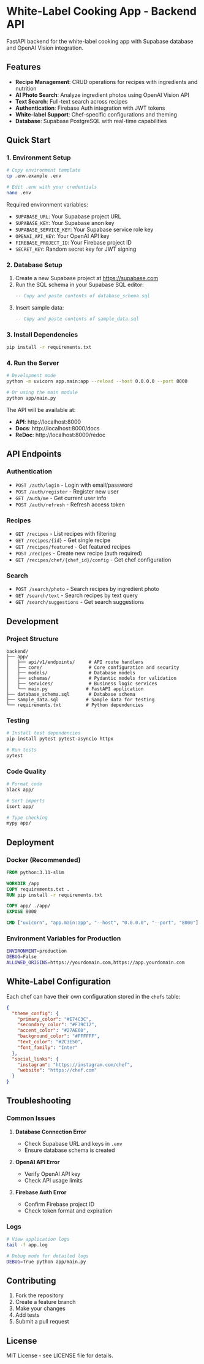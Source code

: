 # White-Label Cooking App - Backend API

FastAPI backend for the white-label cooking app with Supabase database and OpenAI Vision integration.

## Features

- **Recipe Management**: CRUD operations for recipes with ingredients and nutrition
- **AI Photo Search**: Analyze ingredient photos using OpenAI Vision API
- **Text Search**: Full-text search across recipes
- **Authentication**: Firebase Auth integration with JWT tokens
- **White-label Support**: Chef-specific configurations and theming
- **Database**: Supabase PostgreSQL with real-time capabilities

## Quick Start

### 1. Environment Setup

```bash
# Copy environment template
cp .env.example .env

# Edit .env with your credentials
nano .env
```

Required environment variables:
- `SUPABASE_URL`: Your Supabase project URL
- `SUPABASE_KEY`: Your Supabase anon key
- `SUPABASE_SERVICE_KEY`: Your Supabase service role key
- `OPENAI_API_KEY`: Your OpenAI API key
- `FIREBASE_PROJECT_ID`: Your Firebase project ID
- `SECRET_KEY`: Random secret key for JWT signing

### 2. Database Setup

1. Create a new Supabase project at https://supabase.com
2. Run the SQL schema in your Supabase SQL editor:
   ```sql
   -- Copy and paste contents of database_schema.sql
   ```
3. Insert sample data:
   ```sql
   -- Copy and paste contents of sample_data.sql
   ```

### 3. Install Dependencies

```bash
pip install -r requirements.txt
```

### 4. Run the Server

```bash
# Development mode
python -m uvicorn app.main:app --reload --host 0.0.0.0 --port 8000

# Or using the main module
python app/main.py
```

The API will be available at:
- **API**: http://localhost:8000
- **Docs**: http://localhost:8000/docs
- **ReDoc**: http://localhost:8000/redoc

## API Endpoints

### Authentication
- `POST /auth/login` - Login with email/password
- `POST /auth/register` - Register new user
- `GET /auth/me` - Get current user info
- `POST /auth/refresh` - Refresh access token

### Recipes
- `GET /recipes` - List recipes with filtering
- `GET /recipes/{id}` - Get single recipe
- `GET /recipes/featured` - Get featured recipes
- `POST /recipes` - Create new recipe (auth required)
- `GET /recipes/chef/{chef_id}/config` - Get chef configuration

### Search
- `POST /search/photo` - Search recipes by ingredient photo
- `GET /search/text` - Search recipes by text query
- `GET /search/suggestions` - Get search suggestions

## Development

### Project Structure

```
backend/
├── app/
│   ├── api/v1/endpoints/     # API route handlers
│   ├── core/                 # Core configuration and security
│   ├── models/               # Database models
│   ├── schemas/              # Pydantic models for validation
│   ├── services/             # Business logic services
│   └── main.py              # FastAPI application
├── database_schema.sql       # Database schema
├── sample_data.sql          # Sample data for testing
└── requirements.txt         # Python dependencies
```

### Testing

```bash
# Install test dependencies
pip install pytest pytest-asyncio httpx

# Run tests
pytest
```

### Code Quality

```bash
# Format code
black app/

# Sort imports
isort app/

# Type checking
mypy app/
```

## Deployment

### Docker (Recommended)

```dockerfile
FROM python:3.11-slim

WORKDIR /app
COPY requirements.txt .
RUN pip install -r requirements.txt

COPY app/ ./app/
EXPOSE 8000

CMD ["uvicorn", "app.main:app", "--host", "0.0.0.0", "--port", "8000"]
```

### Environment Variables for Production

```bash
ENVIRONMENT=production
DEBUG=False
ALLOWED_ORIGINS=https://yourdomain.com,https://app.yourdomain.com
```

## White-Label Configuration

Each chef can have their own configuration stored in the `chefs` table:

```json
{
  "theme_config": {
    "primary_color": "#E74C3C",
    "secondary_color": "#F39C12",
    "accent_color": "#27AE60",
    "background_color": "#FFFFFF",
    "text_color": "#2C3E50",
    "font_family": "Inter"
  },
  "social_links": {
    "instagram": "https://instagram.com/chef",
    "website": "https://chef.com"
  }
}
```

## Troubleshooting

### Common Issues

1. **Database Connection Error**
   - Check Supabase URL and keys in `.env`
   - Ensure database schema is created

2. **OpenAI API Error**
   - Verify OpenAI API key
   - Check API usage limits

3. **Firebase Auth Error**
   - Confirm Firebase project ID
   - Check token format and expiration

### Logs

```bash
# View application logs
tail -f app.log

# Debug mode for detailed logs
DEBUG=True python app/main.py
```

## Contributing

1. Fork the repository
2. Create a feature branch
3. Make your changes
4. Add tests
5. Submit a pull request

## License

MIT License - see LICENSE file for details.
